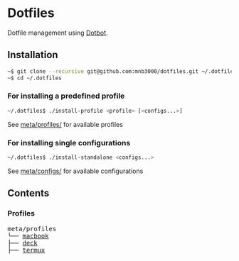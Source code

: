 # Dotfiles

Dotfile management using [Dotbot](https://github.com/anishathalye/dotbot).

## Installation

```bash
~$ git clone --recursive git@github.com:mnb3000/dotfiles.git ~/.dotfiles
~$ cd ~/.dotfiles
```

### For installing a predefined profile

```bash
~/.dotfiles$ ./install-profile <profile> [<configs...>]
```

See [meta/profiles/](./meta/profiles) for available profiles

### For installing single configurations

```bash
~/.dotfiles$ ./install-standalone <configs...>
```

See [meta/configs/](./meta/configs) for available configurations

## Contents

### Profiles

<pre>
meta/profiles
└── <a href="./meta/profiles/macbook" title="macbook">macbook</a>
├── <a href="./meta/profiles/deck" title="deck">deck</a>
├── <a href="./meta/profiles/termux" title="termux">termux</a>
</pre>
